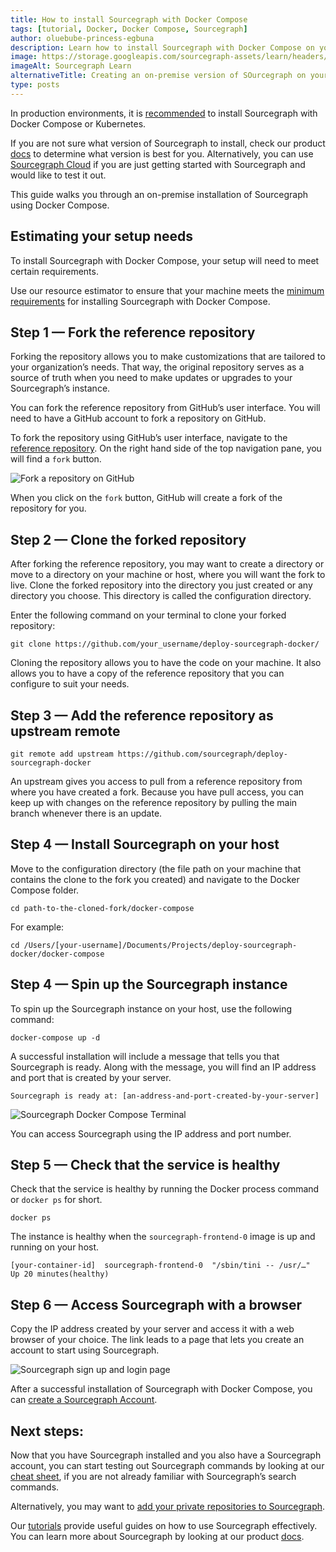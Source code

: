 ```yaml
---
title: How to install Sourcegraph with Docker Compose
tags: [tutorial, Docker, Docker Compose, Sourcegraph]
author: oluebube-princess-egbuna
description: Learn how to install Sourcegraph with Docker Compose on your hosts.
image: https://storage.googleapis.com/sourcegraph-assets/learn/headers/sourcegraph-learn-header-5.png
imageAlt: Sourcegraph Learn
alternativeTitle: Creating an on-premise version of SOurcegraph on your host.
type: posts
---
```



In production environments, it is [recommended](https://docs.sourcegraph.com/admin/install) to install Sourcegraph with Docker Compose or Kubernetes.

If you are not sure what version of Sourcegraph to install, check our product [docs](https://docs.sourcegraph.com/) to determine what version is best for you. Alternatively, you can use [Sourcegraph Cloud](https://sourcegraph.com/) if you are just getting started with Sourcegraph and would like to test it out.

This guide walks you through an on-premise installation of Sourcegraph using Docker Compose.

## Estimating your setup needs

To install Sourcegraph with Docker Compose, your setup will need to meet certain requirements.

Use our resource estimator to ensure that your machine meets the [minimum requirements](https://docs.sourcegraph.com/admin/install/resource_estimator) for installing Sourcegraph with Docker Compose.

## Step 1 — Fork the reference repository

Forking the repository allows you to make customizations that are tailored to your organization’s needs. That way, the original repository serves as a source of truth when you need to make updates or upgrades to your Sourcegraph’s instance.

You can fork the reference repository from GitHub’s user interface. You will need to have a GitHub account to fork a repository on GitHub.

To fork the repository using GitHub’s user interface, navigate to the [reference repository](https://github.com/sourcegraph/deploy-sourcegraph-docker/). On the right hand side of the top navigation pane, you will find a `fork` button.

![Fork a repository on GitHub](/tutorial-images/fork-a-repository-on-github.png)

When you click on the `fork` button, GitHub will create a fork of the repository for you.

## Step 2 — Clone the forked repository

After forking the reference repository, you may want to create a directory or move to a directory on your machine or host, where you will want the fork to live. Clone the forked repository into the directory you just created or any directory you choose.
This directory is called the configuration directory.

Enter the following command on your terminal to clone your forked repository:

```
git clone https://github.com/your_username/deploy-sourcegraph-docker/
```

Cloning the repository allows you to have the code on your machine. It also allows you to have a copy of the reference repository that you can configure to suit your needs.

## Step 3 — Add the reference repository as upstream remote

```
git remote add upstream https://github.com/sourcegraph/deploy-sourcegraph-docker
```

An upstream gives you access to pull from a reference repository from where you have created a fork. Because you have pull access, you can keep up with changes on the reference repository by pulling the main branch whenever there is an update.

## Step 4 — Install Sourcegraph on your host

Move to the configuration directory (the file path on your machine that contains the clone to the fork you created) and navigate to the Docker Compose folder.

```
cd path-to-the-cloned-fork/docker-compose
```

For example:
```
cd /Users/[your-username]/Documents/Projects/deploy-sourcegraph-docker/docker-compose
```

## Step 4 — Spin up the Sourcegraph instance

To spin up the Sourcegraph instance on your host, use the following command:

```
docker-compose up -d
```

A successful installation will include a message that tells you that Sourcegraph is ready. Along with the message, you will find an IP address and port that is created by your server.

```
Sourcegraph is ready at: [an-address-and-port-created-by-your-server]
```

![Sourcegraph Docker Compose Terminal](/tutorial-images/sourcegraph-docker-compose-terminal.png)

You can access Sourcegraph using the IP address and port number.

## Step 5 — Check that the service is healthy

Check that the service is healthy by running the Docker process command or `docker ps` for short.

```
docker ps
```

The instance is healthy when the `sourcegraph-frontend-0` image is up and running on your host.

```
[your-container-id]  sourcegraph-frontend-0  "/sbin/tini -- /usr/…"  Up 20 minutes(healthy)
```

## Step 6 — Access Sourcegraph with a browser

Copy the IP address created by your server and access it with a web browser of your choice. The link leads to a page that lets you create an account to start using Sourcegraph.

![Sourcegraph sign up and login page](/tutorial-images/sourcegraph-login-page.png)

After a successful installation of Sourcegraph with Docker Compose, you can [create a Sourcegraph Account](https://learn.sourcegraph.com/how-to-create-a-sourcegraph-account ).

## Next steps:

Now that you have Sourcegraph installed and you also have a Sourcegraph account, you can start testing out Sourcegraph commands by looking at our [cheat sheet](https://learn.sourcegraph.com/sourcegraph-cheat-sheet), if you are not already familiar with Sourcegraph’s search commands.


Alternatively, you may want to [add your private repositories to Sourcegraph](https://learn.sourcegraph.com/how-to-add-private-code-repositories-to-sourcegraph).

Our [tutorials](https://learn.sourcegraph.com/) provide useful guides on how to use Sourcegraph effectively. You can learn more about Sourcegraph by looking at our product [docs](https://docs.sourcegraph.com/).
